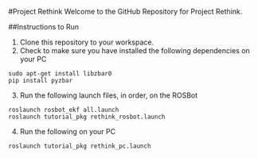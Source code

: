 #Project Rethink
Welcome to the GitHub Repository for Project Rethink.

##Instructions to Run
1. Clone this repository to your workspace.
2. Check to make sure you have installed the following dependencies on your PC
```
sudo apt-get install libzbar0
pip install pyzbar
```
3. Run the following launch files, in order, on the ROSBot
```
roslaunch rosbot_ekf all.launch
roslaunch tutorial_pkg rethink_rosbot.launch
```
4. Run the following on your PC
```
roslaunch tutorial_pkg rethink_pc.launch